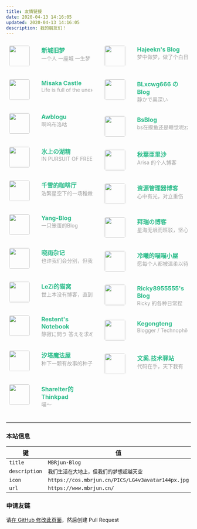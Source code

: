 ```yaml
---
title: 友情链接
date: 2020-04-13 14:16:05
updated: 2020-04-13 14:16:05
description: 我的朋友们！
---
```

<div class="post-body">
   <div id="links">
      <style>
         .links-content{
         margin-top:1rem;
         }
         .link-navigation::after {
         content: " ";
         display: block;
         clear: both;
         }
         .card {
         width: 45%;
         font-size: 1rem;
         padding: 10px 8px;
         border-radius: 4px;
         transition-duration: 0.15s;
         margin-bottom: 1rem;
         display:flex;
         }
         .card:nth-child(odd) {
         float: left;
         }
         .card:nth-child(even) {
         float: right;
         }
         .card:hover {
         transform: scale(1.1);
         box-shadow: 0 2px 6px 0 rgba(0, 0, 0, 0.12), 0 0 6px 0 rgba(0, 0, 0, 0.04);
         }
         .card a {
         border:none;
         }
         .card .ava {
         width: 3.5rem!important;
         height: 3.5rem!important;
         margin:0!important;
         margin-right: 2em!important;
         border-radius:4px;
         }
         .card .card-header {
         font-style: italic;
         overflow: hidden;
         width: 100%;
         }
         .card .card-header a {
         font-style: normal;
         color: #2bbc8a;
         font-weight: bold;
         text-decoration: none;
         }
         .card .card-header a:hover {
         color: #d480aa;
         text-decoration: none;
         }
         .card .card-header .info {
         font-style:normal;
         color:#a3a3a3;
         font-size:14px;
         min-width: 0;
         overflow: hidden;
         white-space: nowrap;
         }
      </style>
      <div class="links-content">
         <div class="link-navigation">
            <!-- <div class="card">
               <img class="ava" src="https://cos.mbrjun.cn/IMGS/2020/09/06/bm.jpg" />
               <div class="card-header">
                  <div>
                     <a href="https://bmyjacks.cn/">Bmyjacks</a>
                  </div>
                  <div class="info">Bmyjacks-Blog</div>
               </div>
            </div>
            友链移除原因：站长忘记续费域名，域名已被他人重新注册，网站目前为非法内容
            Domain Name: bmyjacks.cn
            ROID: 20230331s10001s51840336-cn
            Domain Status: ok
            Registrant: 郭忠奇
            Registrant Contact Email: smart.juming@gmail.com
            Sponsoring Registrar: 中企动力科技股份有限公司
            Name Server: dm2.dns.com
            Name Server: dm1.dns.com
            Registration Time: 2023-03-31 04:06:38
            Expiration Time: 2024-03-31 04:06:38
            DNSSEC: unsigned
            -->
            <div class="card">
               <img class="ava" src="https://cos.mbrjun.cn/IMGS/2020/09/06/xc.png" />
               <div class="card-header">
                  <div>
                     <a href="https://www.itxcjm.top">新城旧梦</a>
                  </div>
                  <div class="info">一个人 一座城 一生梦</div>
               </div>
            </div>
            <div class="card">
               <img class="ava" src="https://registry.npmmirror.com/@floatsheep/fsl-fim/1.0.9/files/avatar.webp" />
               <div class="card-header">
                  <div>
                     <a href="https://blog.hesiy.cn/">Hajeekn's Blog</a>
                  </div>
                  <div class="info">梦中做梦，做了个白日梦</div>
               </div>
            </div>
            <!-- <div class="card">
               <img class="ava" src="https://avatar.mbrjun.cn/avatar/e554da26e947151c678f1f2a8f78e72b" />
               <div class="card-header">
                  <div>
                     <a href="https://qystu.cc/">QYStudio</a>
                  </div>
                  <div class="info">不因何事去制作 只因兴趣而创造</div>
               </div>
            </div>
            友链移除原因：无法访问
            -->
            <!-- <div class="card">
               <img class="ava" src="https://cos.mbrjun.cn/IMGS/2022/04/24/wl.jpg" />
               <div class="card-header">
                  <div>
                     <a href="https://blog.cnmobile.link/">LiangBurs' Blog</a>
                  </div>
                  <div class="info">May all the beauty be blessed.——《Moon Halo》</div>
               </div>
            </div> -->
            <div class="card">
               <img class="ava" src="https://cos.mbrjun.cn/IMGS/2022/04/30/7e.jpg" />
               <div class="card-header">
                  <div>
                     <a href="https://misakacastle.moe/">Misaka Castle</a>
                  </div>
                  <div class="info">Life is full of the unexpected.</div>
               </div>
            </div>
            <!-- <div class="card">
               <img class="ava" src="https://cos.mbrjun.cn/IMGS/2022/05/04/avatar.jpg" />
               <div class="card-header">
                  <div>
                     <a href="https://blog.akula.moe/">Akula::Blog</a>
                  </div>
                  <div class="info">悟已往之不谏，知来者之可追</div>
               </div>
            </div>
            友链移除原因：无法访问
            -->
            <div class="card">
               <img class="ava" src="https://cos.mbrjun.cn/IMGS/2025/01/01/22173bff-81d6-4694-aabd-82eea35a7c8e.webp" />
               <div class="card-header">
                  <div>
                     <a href="https://blog.xcnya.cn/">BLxcwg666 の Blog</a>
                     <!--点不开带 rayid 找我 tg -->
                  </div>
                  <div class="info">静かで奥深い</div>
               </div>
            </div>
            <div class="card">
               <img class="ava" src="https://cos.mbrjun.cn/IMGS/2022/12/29/rv.jpg" />
               <div class="card-header">
                  <div>
                     <a href="https://blog.awbugl.top/">Awblogu</a>
                  </div>
                  <div class="info">啊呜布洛咕</div>
               </div>
            </div>
            <div class="card">
               <img class="ava" src="https://cos.mbrjun.cn/IMGS/2022/12/29/st.jpg" />
               <div class="card-header">
                  <div>
                     <a href="https://blog.bsdayo.moe/">BsBlog</a>
                  </div>
                  <div class="info">bs在摸鱼还是睡觉呢zzz</div>
               </div>
            </div>
            <div class="card">
               <img class="ava" src="https://cos.mbrjun.cn/IMGS/2023/02/04/961e3f30-9244-4034-830b-aff22a833c02.jpg" />
               <div class="card-header">
                  <div>
                     <a href="https://blog.awa.moe/">氷上の湖精</a>
                  </div>
                  <div class="info">IN PURSUIT OF FREEDOM</div>
               </div>
            </div>
            <div class="card">
               <img class="ava" src="https://cos.mbrjun.cn/IMGS/2023/02/04/bcd6a17d-acab-4c77-94a2-685e8882e63c.webp" />
               <div class="card-header">
                  <div>
                     <a href="https://blog.arisa.moe/">秋葉亜里沙</a>
                  </div>
                  <div class="info">Arisa 的个人博客</div>
               </div>
            </div>
            <div class="card">
               <img class="ava" src="https://q1.qlogo.cn/g?b=qq&nk=3526514925&s=640" />
               <div class="card-header">
                  <div>
                     <a href="https://blog.chyk.ink/">千雪的咖啡厅</a>
                  </div>
                  <div class="info">浩繁星空下的一场稚嫩的梦</div>
               </div>
            </div>
            <div class="card">
               <img class="ava" src="https://cos.zyglq.cn/static/web-logo.jpg" />
               <div class="card-header">
                  <div>
                     <a href="https://www.zyglq.cn">资源管理器博客</a>
                  </div>
                  <div class="info">心中有光，对立重伤</div>
               </div>
            </div>
            <div class="card">
               <img class="ava" src="https://cos.mbrjun.cn/IMGS/2023/02/05/6e2fd027-7539-470d-adca-3a4be5eca290.jpg" />
               <div class="card-header">
                  <div>
                     <a href="https://bakayang.moe">Yang-Blog</a>
                  </div>
                  <div class="info">一只笨蛋的Blog</div>
               </div>
            </div>
            <!-- <div class="card">
            <img class="ava" src="https://cos.mbrjun.cn/IMGS/2023/02/11/5d653ff0-3ed9-4b4c-ab38-016ef22307f3.jpg" />
               <div class="card-header">
                  <div>
                     <a href="https://huige233.github.io/)">huige233's blog</a>
                  </div>
                  <div class="info">Everyone can be the light in the darkness.</div>
               </div>
            </div>
            友链移除原因：无法访问（GitHub Pages 404）
            -->
            <div class="card">
            <img class="ava" src="https://cos.mbrjun.cn/IMGS/2023/04/23/24615ecb-86e9-4178-aefb-f1c1152d12bf.webp" />
               <div class="card-header">
                  <div>
                     <a href="https://new.gbclstudio.cn">拜瑞の博客</a>
                  </div>
                  <div class="info">星海无垠而班驳，坚心不灭而璀璨</div>
               </div>
            </div>
            <!-- <div class="card">
              <img class="ava" src="https://cos.mbrjun.cn/IMGS/2023/06/28/a4669177-86f9-4a56-ae63-8237fc55e94e.webp" />
              <div class="card-header">
                 <div>
                    <a href="https://9941y.top">Sh1zuku的小屋</a>
                 </div>
                 <div class="info">唯爱与科技不可辜负</div>
               </div>
            </div>
            友链移除原因：无法访问
            -->
            <div class="card"> 
               <img class="ava" src="https://cos.mbrjun.cn/IMGS/2023/05/15/2b915e23-5d1d-4c44-a343-9e730fb0a11f.webp" />
               <div class="card-header">
                  <div>
                     <a href="https://lihaoyu.cn">晓雨杂记</a>
                  </div>
                  <div class="info">也许我们会分别，但我们将永远不会忘记彼此</div>
               </div>
            </div>
            <div class="card"> 
               <img class="ava" src="https://cos.mbrjun.cn/IMGS/2023/08/10/3b548d8e-c94f-401f-b058-44e76d5fc7c1.webp" />
               <div class="card-header">
                  <div>
                     <a href="https://hiyase.github.io">冷曦的喵喵小屋</a>
                  </div>
                  <div class="info">愿每个人都被温柔以待</div>
               </div>
            </div>
            <!-- <div class="card">
               <img class="ava" src="https://cos.mbrjun.cn/IMGS/2023/08/08/8a50e41c-c1dd-4b70-8a99-404bdc830488.webp" />
               <div class="card-header">
                  <div>
                     <a href="https://blog.sakurakooi.cyou/">SakuraKooi's Blog</a>
                  </div>
                  <div class="info">梦是幽蓝色彩 灵魂如雪纯白</div>
               </div>
            </div>
            友链移除原因：无法访问（NXDOMAIN） -->
            <div class="card">
               <img class="ava" src="https://cos.mbrjun.cn/IMGS/2023/08/15/899315c3-1a0c-443c-8aae-5a2a455214b3.webp" />
               <div class="card-header">
                  <div>
                     <a href="https://leziblog.com">LeZi的猫窝</a>
                  </div>
                  <div class="info">世上本没有博客，直到有了程序员</div>
               </div>
            </div>
            <div class="card">
               <img class="ava" src="https://cos.mbrjun.cn/IMGS/2023/08/29/d25711c5-649f-4cbe-8684-e985e561e899.webp" />
               <div class="card-header">
                  <div>
                     <a href="https://blog.rkk.moe">Ricky8955555's Blog</a>
                  </div>
                  <div class="info">Ricky 的各种日常捏</div>
               </div>
            </div>
            <div class="card">
               <img class="ava" src="https://cos.mbrjun.cn/IMGS/2024/09/27/066e5445-1f3e-46a4-9bb3-cde563699f0e.webp" />
               <div class="card-header">
                  <div>
                     <a href="https://blog.gxres.net">Restent's Notebook</a>
                  </div>
                  <div class="info">静寂に問う 答えを求めて</div>
               </div>
            </div>
            <div class="card">
               <img class="ava" src="https://bu.dusays.com/2023/12/23/65867c3357bb6.jpg" />
               <div class="card-header">
                  <div>
                     <a href="https://kegongteng.cn/">Kegongteng</a>
                  </div>
                  <div class="info">Blogger / Technophile / Student</div>
               </div>
            </div>
            <div class="card">
               <img class="ava" src="https://blog.sinzmise.top/images/icon.png" />
               <div class="card-header">
                  <div>
                     <a href="https://blog.sinzmise.top/">汐塔魔法屋</a>
                  </div>
                  <div class="info">种下一颗有故事的种子，让它带着魔法和奇迹生根发芽</div>
               </div>
            </div>
            <div class="card">
               <img class="ava" src="https://vxcode.top/assets/icon/logo2.png" />
               <div class="card-header">
                  <div>
                     <a href="https://vxcode.top/">文奚.技术驿站</a>
                  </div>
                  <div class="info">代码在手，天下我有</div>
               </div>
            </div>
            <div class="card">
               <img class="ava" src="https://avatars.githubusercontent.com/u/63940407" />
               <div class="card-header">
                  <div>
                     <a href="https://sharelter.github.io/">Sharelter的Thinkpad</a>
                  </div>
                  <div class="info">喵～</div>
               </div>
            </div>
            <!--
               在上方添加你的网站
               像其他网站一样，添加一段 HTML 代码
               <div class="card">
                  ...
               </div>
               请参考 https://github.com/MBRjun/MBRjun-Blog/pull/4/commits/b637e43bb43e6cc661e0c78a16242ed43ed74f00
               您需要提供不超过 100kB 的矩形头像，接受 WebP（强烈推荐）、JPEG、PNG、ICO，推荐使用 squoosh.app 在线压缩
               请确保链接可以在以下测试点均可以正常访问，我们会定期检查并维护友链，如果连续无法访问，您的友链可能会被移除（移除友链操作均会事先通知，修复后，请重新创建 PR）
               AS：4837 6939 17676 20473 45090 137908
               如果无法添加 AS 白名单，请添加下面的 IP 进入白名单
               IPv4：111.163.0.0/16 60.24.57.0/24 43.129.183.0/24 126.220.96.0/24 198.13.46.0/24
               IPv6：2408:8210::/32 2400:2652:480:5200::/64 2406:840:ee4::/44 2001:470:18:444::/64
            -->
         </div>
      </div>
   </div>
</div>

---
### 本站信息

|键|值|
|---|---|
|``title``|``MBRjun-Blog``|
|``description``|``我们生活在大地上，但我们的梦想超越天空``|
|``icon``|``https://cos.mbrjun.cn/PICS/LG4v3avatar144px.jpg``|
|``url``|``https://www.mbrjun.cn/``|

### 申请友链
请[在 GitHub 修改此页面](https://github.com/MBRjun/MBRjun-Blog/edit/main/source/links/index.md)，然后创建 Pull Request
